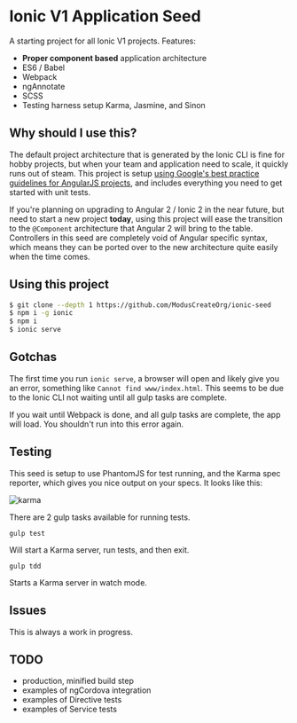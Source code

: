 Ionic V1 Application Seed
=====================

A starting project for all Ionic V1 projects. Features:

- **Proper component based** application architecture
- ES6 / Babel
- Webpack
- ngAnnotate
- SCSS
- Testing harness setup Karma, Jasmine, and Sinon

## Why should I use this?

The default project architecture that is generated by the Ionic CLI is fine for hobby projects, but when your team and application need to scale, it quickly runs out of steam. This project is setup [using Google's best practice guidelines for AngularJS projects](http://angularjs.blogspot.com/2014/02/an-angularjs-style-guide-and-best.html), and includes everything you need to get started with unit tests. 

If you're planning on upgrading to Angular 2 / Ionic 2 in the near future, but need to start a new project **today**, using this project will ease the transition to the `@Component` architecture that Angular 2 will bring to the table. Controllers in this seed are completely void of Angular specific syntax, which means they can be ported over to the new architecture quite easily when the time comes. 

## Using this project

```bash
$ git clone --depth 1 https://github.com/ModusCreateOrg/ionic-seed
$ npm i -g ionic
$ npm i
$ ionic serve
```

## Gotchas
The first time you run `ionic serve`, a browser will open and likely give you
an error, something like `Cannot find www/index.html`. This seems to be due
to the Ionic CLI not waiting until all gulp tasks are complete.

If you wait until Webpack is done, and all gulp tasks are complete, the app
will load. You shouldn't run into this error again.

## Testing
This seed is setup to use PhantomJS for test running, and the Karma spec reporter, which gives you nice output on your specs. It looks like this:

![karma](https://dl.dropboxusercontent.com/spa/pkr1d5uhq1t8wz1/55ueskxt.png)

There are 2 gulp tasks available for running tests.

`gulp test`

Will start a Karma server, run tests, and then exit.

`gulp tdd` 

Starts a Karma server in watch mode.


## Issues
This is always a work in progress.

## TODO
- production, minified build step
- examples of ngCordova integration
- examples of Directive tests
- examples of Service tests
